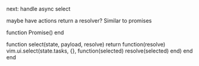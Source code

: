next:  handle async select

maybe have actions return a resolver? Similar to promises

function Promise()
end

function select(state, payload, resolve)
    return function(resolve)
        vim.ui.select(state.tasks, {}, function(selected)
            resolve(selected)
        end)
    end
end
